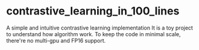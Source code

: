 # contrastive_learning_in_100_lines
 A simple and intuitive contrastive learning implementation
 It is a toy project to understand how algorithm work. To keep the code in minimal scale, there're no multi-gpu and FP16 support. 